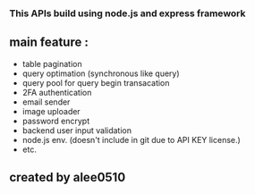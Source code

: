 ### This APIs build using node.js and express framework
## main feature :
- table pagination
- query optimation (synchronous like query)
- query pool for query begin transacation
- 2FA authentication
- email sender
- image uploader
- password encrypt
- backend user input validation
- node.js env. (doesn't include in git due to API KEY license.)
- etc.

## created by alee0510